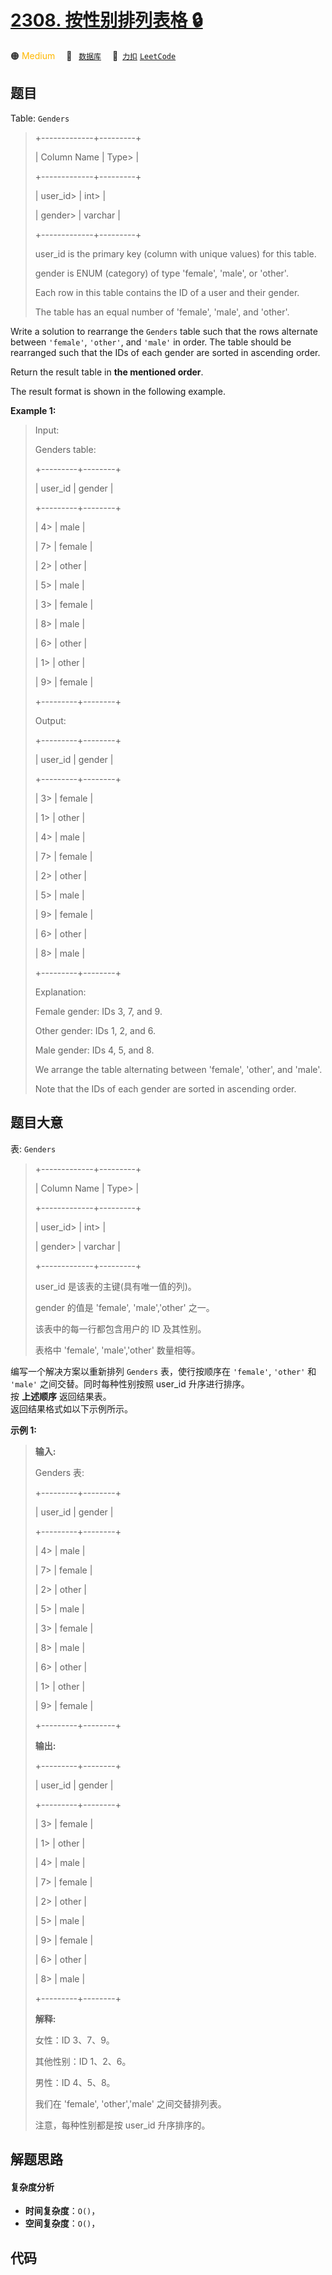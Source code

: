 # [2308. 按性别排列表格 🔒](https://2xiao.github.io/leetcode-js/problem/2308.html)

🟠 <font color=#ffb800>Medium</font>&emsp; 🔖&ensp; [`数据库`](/tag/database.md)&emsp; 🔗&ensp;[`力扣`](https://leetcode.cn/problems/arrange-table-by-gender) [`LeetCode`](https://leetcode.com/problems/arrange-table-by-gender)

## 题目

Table: `Genders`

> 
> 
> 
> 
> 
> +-------------+---------+
> 
> | Column Name | Type> 
> |
> 
> +-------------+---------+
> 
> | user_id> 
>  | int> 
>  |
> 
> | gender> 
>   | varchar |
> 
> +-------------+---------+
> 
> user_id is the primary key (column with unique values) for this table.
> 
> gender is ENUM (category) of type 'female', 'male', or 'other'.
> 
> Each row in this table contains the ID of a user and their gender.
> 
> The table has an equal number of 'female', 'male', and 'other'.
> 
> 



Write a solution to rearrange the `Genders` table such that the rows alternate
between `'female'`, `'other'`, and `'male'` in order. The table should be
rearranged such that the IDs of each gender are sorted in ascending order.

Return the result table in **the mentioned order**.

The result format is shown in the following example.



**Example 1:**

> Input: 
> 
> Genders table:
> 
> +---------+--------+
> 
> | user_id | gender |
> 
> +---------+--------+
> 
> | 4> 
>    | male   |
> 
> | 7> 
>    | female |
> 
> | 2> 
>    | other  |
> 
> | 5> 
>    | male   |
> 
> | 3> 
>    | female |
> 
> | 8> 
>    | male   |
> 
> | 6> 
>    | other  |
> 
> | 1> 
>    | other  |
> 
> | 9> 
>    | female |
> 
> +---------+--------+
> 
> Output: 
> 
> +---------+--------+
> 
> | user_id | gender |
> 
> +---------+--------+
> 
> | 3> 
>    | female |
> 
> | 1> 
>    | other  |
> 
> | 4> 
>    | male   |
> 
> | 7> 
>    | female |
> 
> | 2> 
>    | other  |
> 
> | 5> 
>    | male   |
> 
> | 9> 
>    | female |
> 
> | 6> 
>    | other  |
> 
> | 8> 
>    | male   |
> 
> +---------+--------+
> 
> Explanation: 
> 
> Female gender: IDs 3, 7, and 9.
> 
> Other gender: IDs 1, 2, and 6.
> 
> Male gender: IDs 4, 5, and 8.
> 
> We arrange the table alternating between 'female', 'other', and 'male'.
> 
> Note that the IDs of each gender are sorted in ascending order.
> 
> 


## 题目大意

表: `Genders`

> 
> 
> 
> 
> 
> +-------------+---------+
> 
> | Column Name | Type> 
> |
> 
> +-------------+---------+
> 
> | user_id> 
>  | int> 
>  |
> 
> | gender> 
>   | varchar |
> 
> +-------------+---------+
> 
> user_id 是该表的主键(具有唯一值的列)。
> 
> gender 的值是 'female', 'male','other' 之一。
> 
> 该表中的每一行都包含用户的 ID 及其性别。
> 
> 表格中 'female', 'male','other' 数量相等。
> 
> 



编写一个解决方案以重新排列 `Genders` 表，使行按顺序在 `'female'`, `'other'` 和 `'male'`
之间交替。同时每种性别按照 user_id 升序进行排序。  
按 **上述顺序** 返回结果表。  
返回结果格式如以下示例所示。



**示例 1:**

> 
> 
> 
> 
> 
> **输入:** 
> 
> Genders 表:
> 
> +---------+--------+
> 
> | user_id | gender |
> 
> +---------+--------+
> 
> | 4> 
>    | male   |
> 
> | 7> 
>    | female |
> 
> | 2> 
>    | other  |
> 
> | 5> 
>    | male   |
> 
> | 3> 
>    | female |
> 
> | 8> 
>    | male   |
> 
> | 6> 
>    | other  |
> 
> | 1> 
>    | other  |
> 
> | 9> 
>    | female |
> 
> +---------+--------+
> 
> **输出:** 
> 
> +---------+--------+
> 
> | user_id | gender |
> 
> +---------+--------+
> 
> | 3> 
>    | female |
> 
> | 1> 
>    | other  |
> 
> | 4> 
>    | male   |
> 
> | 7> 
>    | female |
> 
> | 2> 
>    | other  |
> 
> | 5> 
>    | male   |
> 
> | 9> 
>    | female |
> 
> | 6> 
>    | other  |
> 
> | 8> 
>    | male   |
> 
> +---------+--------+
> 
> **解释:** 
> 
> 女性：ID 3、7、9。
> 
> 其他性别：ID 1、2、6。
> 
> 男性：ID 4、5、8。
> 
> 我们在 'female', 'other','male' 之间交替排列表。
> 
> 注意，每种性别都是按 user_id 升序排序的。
> 
> 


## 解题思路

#### 复杂度分析

- **时间复杂度**：`O()`，
- **空间复杂度**：`O()`，

## 代码

```javascript

```